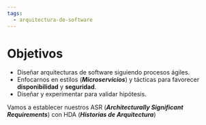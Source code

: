 ```yaml
---
tags:
  - arquitectura-de-software
---
```

# Objetivos
- Diseñar arquitecturas de software siguiendo procesos ágiles.
- Enfocarnos en estilos (***Microservicios***)  y tácticas para favorecer **disponibilidad** y **seguridad**.
- Diseñar y experimentar para validar hipótesis.

Vamos a establecer nuestros ASR (***Architecturally Significant Requirements***) con HDA (***Historias de Arquitectura***)

